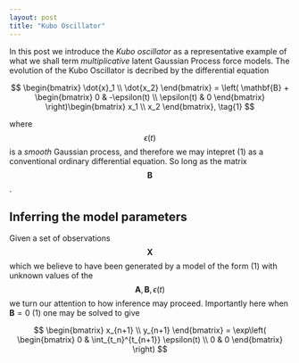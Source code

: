 ```yaml
---
layout: post
title: "Kubo Oscillator"
---
```


In this post we introduce the *Kubo oscillator* as a representative example of what we shall term *multiplicative* latent Gaussian Process force models. The evolution of the Kubo Oscillator is decribed by the differential equation

$$
\begin{bmatrix} \dot{x}_1 \\ \dot{x_2} \end{bmatrix}
= \left( \mathbf{B} + \begin{bmatrix} 0 & -\epsilon(t) \\ \epsilon(t) & 0 \end{bmatrix} \right)\begin{bmatrix} x_1 \\ x_2 \end{bmatrix}, \tag{1}
$$

where $$ \epsilon(t) $$ is a *smooth* Gaussian process, and therefore we may intepret (1) as a conventional ordinary differential equation. So long as the matrix $$\mathbf{B}$$.

## Inferring the model parameters
Given a set of observations $$\mathbf{X}$$ which we believe to have been generated by a model of the form (1) with unknown values of the $$\mathbf{A}, \mathbf{B}, \epsilon(t) $$ we turn our attention to how inference may proceed. Importantly here when $\mathbf{B} = 0$ (1) one may be solved to give

$$
\begin{bmatrix} x_{n+1} \\ y_{n+1} \end{bmatrix} = \exp\left(
\begin{bmatrix} 0 & \int_{t_n}^{t_{n+1}} \epsilon(t) \\
0 & 0
\end{bmatrix} \right)
$$

